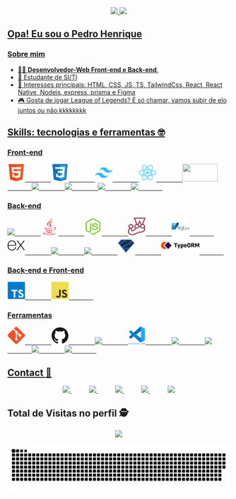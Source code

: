 <div>
          
<div align="center">
  <a href="https://github.com/PedrohvFernandes">
  <img height="180em" src="https://github-readme-stats.vercel.app/api?username=PedrohvFernandes&show_icons=true&theme=dark&include_all_commits=true&count_private=true"/>
  <img height="180em" src="https://github-readme-stats.vercel.app/api/top-langs/?username=PedrohvFernandes&layout=compact&langs_count=7&theme=dark"/>
</div>

 
 ## Opa! Eu sou o Pedro Henrique

### Sobre mim

- 👨‍💻 **Desenvolvedor-Web Front-end e Back-end**.
- 🌱 Estudante de SI/TI
- 💙 Interesses principais: HTML, CSS, JS, TS, TailwindCss, React, React Native, Nodejs, express, prisma e Figma
- :video_game: Gosta de jogar League of Legends? É só chamar, vamos subir de elo juntos ou não kkkkkkkk


## Skills: tecnologias e ferramentas :nerd_face:
  
  ### Front-end
  
  <img height="40" src="https://raw.githubusercontent.com/devicons/devicon/master/icons/html5/html5-original.svg">
  &nbsp;&nbsp;&nbsp;&nbsp;&nbsp;&nbsp;&nbsp;&nbsp;&nbsp;&nbsp;&nbsp;&nbsp;&nbsp;
  <img height="40" src="https://raw.githubusercontent.com/devicons/devicon/master/icons/css3/css3-original.svg">
  &nbsp;&nbsp;&nbsp;&nbsp;&nbsp;&nbsp;&nbsp;&nbsp;&nbsp;&nbsp;&nbsp;&nbsp;&nbsp;
  <img height="40" src="https://raw.githubusercontent.com/devicons/devicon/1119b9f84c0290e0f0b38982099a2bd027a48bf1/icons/tailwindcss/tailwindcss-plain.svg">
  &nbsp;&nbsp;&nbsp;&nbsp;&nbsp;&nbsp;&nbsp;&nbsp;&nbsp;&nbsp;&nbsp;&nbsp;&nbsp;
  <img height="40" src="https://raw.githubusercontent.com/devicons/devicon/master/icons/react/react-original.svg">
  &nbsp;&nbsp;&nbsp;&nbsp;&nbsp;&nbsp;&nbsp;&nbsp;&nbsp;&nbsp;&nbsp;&nbsp;&nbsp;
  <img height="40" width='80' src="https://camo.githubusercontent.com/272811d860f3fab0dd8ff0690e2ca36afbf0c96ad44100b8d42dfdce8511679b/68747470733a2f2f6178696f732d687474702e636f6d2f6173736574732f6c6f676f2e737667">
  &nbsp;&nbsp;&nbsp;&nbsp;&nbsp;&nbsp;&nbsp;&nbsp;&nbsp;&nbsp;&nbsp;&nbsp;&nbsp; 
  <img height="40"src="https://play-lh.googleusercontent.com/algsmuhitlyCU_Yy3IU7-7KYIhCBwx5UJG4Bln-hygBjjlUVCiGo1y8W5JNqYm9WW3s=w240-h480">
  &nbsp;&nbsp;&nbsp;&nbsp;&nbsp;&nbsp;&nbsp;&nbsp;&nbsp;&nbsp;&nbsp;&nbsp;&nbsp; 
  <img height="40"src="https://vitejs.dev/logo-with-shadow.png">
  &nbsp;&nbsp;&nbsp;&nbsp;&nbsp;&nbsp;&nbsp;&nbsp;&nbsp;&nbsp;&nbsp;&nbsp;&nbsp; 
  <img height="40" src="https://radix-ui.com/social/default.png">
  &nbsp;&nbsp;&nbsp;&nbsp;&nbsp;&nbsp;&nbsp;&nbsp;&nbsp;&nbsp;&nbsp;&nbsp;&nbsp;
  <img height="40" src="https://raw.githubusercontent.com/phosphor-icons/phosphor-icons/HEAD/meta/phosphor-mark-tight-yellow.png">
  &nbsp;&nbsp;&nbsp;&nbsp;&nbsp;&nbsp;&nbsp;&nbsp;&nbsp;&nbsp;&nbsp;&nbsp;&nbsp;
  
  ### Back-end
  
   <img height="40" src="https://github.com/amido/azure-vector-icons/blob/master/renders/sql-database-generic.png">
  &nbsp;&nbsp;&nbsp;&nbsp;&nbsp;&nbsp;&nbsp;&nbsp;&nbsp;&nbsp;&nbsp;&nbsp;&nbsp;
   <img height="40" src="https://raw.githubusercontent.com/devicons/devicon/master/icons/java/java-plain.svg">
  &nbsp;&nbsp;&nbsp;&nbsp;&nbsp;&nbsp;&nbsp;&nbsp;&nbsp;&nbsp;&nbsp;&nbsp;&nbsp;
   <img height="40" src="https://raw.githubusercontent.com/devicons/devicon/master/icons/nodejs/nodejs-plain.svg">
  &nbsp;&nbsp;&nbsp;&nbsp;&nbsp;&nbsp;&nbsp;&nbsp;&nbsp;&nbsp;&nbsp;&nbsp;&nbsp;
   <img height="40" src="https://github.com/devicons/devicon/blob/master/icons/jest/jest-plain.svg">
  &nbsp;&nbsp;&nbsp;&nbsp;&nbsp;&nbsp;&nbsp;&nbsp;&nbsp;&nbsp;&nbsp;&nbsp;&nbsp;
   <img height="40" src="https://github.com/devicons/devicon/blob/master/icons/sqlite/sqlite-original-wordmark.svg">
  &nbsp;&nbsp;&nbsp;&nbsp;&nbsp;&nbsp;&nbsp;&nbsp;&nbsp;&nbsp;&nbsp;&nbsp;&nbsp;
   <img height="40" src="https://github.com/devicons/devicon/blob/master/icons/express/express-original.svg">
  &nbsp;&nbsp;&nbsp;&nbsp;&nbsp;&nbsp;&nbsp;&nbsp;&nbsp;&nbsp;&nbsp;&nbsp;&nbsp;
   <img height="40" src="https://www.fastify.io/images/fastify-logo-inverted.2180cc6b1919d47a.png">
  &nbsp;&nbsp;&nbsp;&nbsp;&nbsp;&nbsp;&nbsp;&nbsp;&nbsp;&nbsp;&nbsp;&nbsp;&nbsp;
   <img height="40" src="https://prismalens.vercel.app/header/logo-dark.svg">
  &nbsp;&nbsp;&nbsp;&nbsp;&nbsp;&nbsp;&nbsp;&nbsp;&nbsp;&nbsp;&nbsp;&nbsp;&nbsp;
   <img height="40" src="https://raw.githubusercontent.com/colinhacks/zod/HEAD/logo.svg">
  &nbsp;&nbsp;&nbsp;&nbsp;&nbsp;&nbsp;&nbsp;&nbsp;&nbsp;&nbsp;&nbsp;&nbsp;&nbsp;
   <img height="40" src="https://github.com/typeorm/typeorm/raw/master/resources/logo_big.png">
  &nbsp;&nbsp;&nbsp;&nbsp;&nbsp;&nbsp;&nbsp;&nbsp;&nbsp;&nbsp;&nbsp;&nbsp;&nbsp;
  
  ### Back-end e Front-end
  
  <img height="40" src="https://raw.githubusercontent.com/devicons/devicon/1119b9f84c0290e0f0b38982099a2bd027a48bf1/icons/typescript/typescript-plain.svg">
  &nbsp;&nbsp;&nbsp;&nbsp;&nbsp;&nbsp;&nbsp;&nbsp;&nbsp;&nbsp;&nbsp;&nbsp;&nbsp;
  <img height="40" src="https://raw.githubusercontent.com/devicons/devicon/master/icons/javascript/javascript-original.svg">
  &nbsp;&nbsp;&nbsp;&nbsp;&nbsp;&nbsp;&nbsp;&nbsp;&nbsp;&nbsp;&nbsp;&nbsp;&nbsp;
  
  ### Ferramentas
  
  <img height="40" src="https://raw.githubusercontent.com/devicons/devicon/master/icons/git/git-original.svg">
  &nbsp;&nbsp;&nbsp;&nbsp;&nbsp;&nbsp;&nbsp;&nbsp;&nbsp;&nbsp;&nbsp;&nbsp;&nbsp;
  <img height="40" src="https://raw.githubusercontent.com/devicons/devicon/master/icons/github/github-original.svg">
  &nbsp;&nbsp;&nbsp;&nbsp;&nbsp;&nbsp;&nbsp;&nbsp;&nbsp;&nbsp;&nbsp;&nbsp;&nbsp;
  <img height="40" src="https://camo.githubusercontent.com/cdd289ae72f33665800bc6a63936d5afa0454214d520945780894151112a055f/68747470733a2f2f63646e2e6a7364656c6976722e6e65742f67682f64657669636f6e732f64657669636f6e2f69636f6e732f6669676d612f6669676d612d6f726967696e616c2e737667">
  &nbsp;&nbsp;&nbsp;&nbsp;&nbsp;&nbsp;&nbsp;&nbsp;&nbsp;&nbsp;&nbsp;&nbsp;&nbsp;
  <img height="40" src="https://github.com/devicons/devicon/blob/master/icons/vscode/vscode-original-wordmark.svg">
  &nbsp;&nbsp;&nbsp;&nbsp;&nbsp;&nbsp;&nbsp;&nbsp;&nbsp;&nbsp;&nbsp;&nbsp;&nbsp;
  <img height="40" src="https://play-lh.googleusercontent.com/yZsmiNjmji3ZoOuLthoVvptLB9cZ0vCmitcky4OUXNcEFV3IEQkrBD2uu5kuWRF5_ERA=s48">
  &nbsp;&nbsp;&nbsp;&nbsp;&nbsp;&nbsp;&nbsp;&nbsp;&nbsp;&nbsp;&nbsp;&nbsp;&nbsp;
  <img height="40" src="https://insomnia.rest/images/insomnia-logo.svg">
  &nbsp;&nbsp;&nbsp;&nbsp;&nbsp;&nbsp;&nbsp;&nbsp;&nbsp;&nbsp;&nbsp;&nbsp;&nbsp;
  <img height="40" src="https://avatars.githubusercontent.com/u/56705483">
  &nbsp;&nbsp;&nbsp;&nbsp;&nbsp;&nbsp;&nbsp;&nbsp;&nbsp;&nbsp;&nbsp;&nbsp;&nbsp;
  <img height="40" src="https://desktop.github.com/images/desktop-icon.svg">
  &nbsp;&nbsp;&nbsp;&nbsp;&nbsp;&nbsp;&nbsp;&nbsp;&nbsp;&nbsp;&nbsp;&nbsp;&nbsp;

## Contact :iphone:

<p align="center">
    <a href="https://www.youtube.com/channel/UCTh24bNmq62KintRmpSnZxQ" target="_blank"><img src="https://img.shields.io/badge/-Youtube-%23333?style=for-the-badge&logo=youtube&logoColor=white" target="_blank">
    </a>
    &nbsp;&nbsp;&nbsp;&nbsp;&nbsp;&nbsp;&nbsp;&nbsp;&nbsp;
<a href = "mailto: pedrohv20fernandes@gmail.com">
 <img src="https://img.shields.io/badge/-Gmail-%23EA4335?style=for-the-badge&logo=gmail&logoColor=white" target="_blank">
    </a>
    &nbsp;&nbsp;&nbsp;&nbsp;&nbsp;&nbsp;&nbsp;&nbsp;&nbsp;
    <a href="https://www.linkedin.com/in/pedro-henrique-vieira-fernandes/" target="_blank"><img src="https://img.shields.io/badge/-LinkedIn-%230077B5?style=for-the-badge&logo=linkedin&logoColor=white" target="_blank">
    </a>
  &nbsp;&nbsp;&nbsp;&nbsp;&nbsp;&nbsp;&nbsp;&nbsp;&nbsp;
     <a href="https://www.instagram.com/pedro17fernandes" target="_blank"><img src="https://img.shields.io/badge/-Instagram-%23E4405F?style=for-the-badge&logo=instagram&logoColor=white" target="_blank">
    </a>
   &nbsp;&nbsp;&nbsp;&nbsp;&nbsp;&nbsp;&nbsp;&nbsp;&nbsp;
     <a href="https://github.com/PedrohvFernandes">
        <img  src="https://img.shields.io/badge/github-%23100000.svg?&style=for-the-badge&logo=github&logoColor=white&link=mailto:https://github.com/PedrohvFernandes">
    </a>
</p>

<p align="center"> 

 ## Total de Visitas no perfil :detective: <br>
 <p align="center"> 
   <img alingn="center" src="https://profile-counter.glitch.me/PedrohvFernandes/count.svg" />
 </p>

</p>

  ![Snake animation](https://github.com/PedrohvFernandes/PedrohvFernandes/blob/output/github-contribution-grid-snake.svg)
 
</div>
